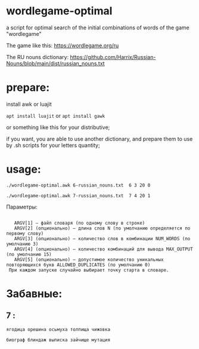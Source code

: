 # wordlegame-optimal
a script for optimal search of the initial combinations of words of the game "wordlegame"

The game like this:
https://wordlegame.org/ru

The RU nouns dictionary: https://github.com/Harrix/Russian-Nouns/blob/main/dist/russian_nouns.txt


# prepare:
install awk or luajit

```apt install luajit```
or
```apt install gawk```

or something like this for your distributive;

if you want, you are able to use another dictionary, and prepare them to use by .sh scripts for your letters quantity;

# usage:
```
./wordlegame-optimal.awk 6-russian_nouns.txt  6 3 20 0

./wordlegame-optimal.awk 7-russian_nouns.txt  7 4 20 1
```

Параметры:
```

   ARGV[1] — файл словаря (по одному слову в строке)
   ARGV[2] (опционально) — длина слов N (по умолчанию определяется по первому слову)
   ARGV[3] (опционально) — количество слов в комбинации NUM_WORDS (по умолчанию 3)
   ARGV[4] (опционально) — количество комбинаций для вывода MAX_OUTPUT (по умолчанию 15)
   ARGV[5] (опционально) — допустимое количество уникальных повторяющихся букв ALLOWED_DUPLICATES (по умолчанию 0)
 При каждом запуске случайно выбирает точку старта в словаре.
```
# Забавные:
## 7 :
```
ягодица орешина осьмуха толпища чижовка

биограф блиндаж выписка зайчище мутация
```